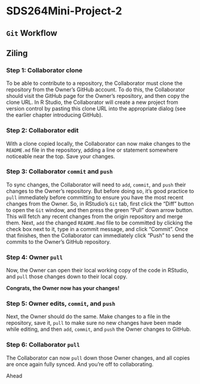# SDS264Mini-Project-2

## `Git` Workflow

## Ziling

### Step 1: Collaborator clone

To be able to contribute to a repository, the Collaborator must clone the repository from the Owner’s GitHub account. To do this, the Collaborator should visit the GitHub page for the Owner’s repository, and then copy the clone URL. In R Studio, the Collaborator will create a new project from version control by pasting this clone URL into the appropriate dialog (see the earlier chapter introducing GitHub).

### Step 2: Collaborator edit

With a clone copied locally, the Collaborator can now make changes to the `README.md` file in the repository, adding a line or statement somewhere noticeable near the top. Save your changes.

### Step 3: Collaborator `commit` and `push`

To sync changes, the Collaborator will need to `add`, `commit`, and `push` their changes to the Owner’s repository. But before doing so, it’s good practice to `pull` immediately before committing to ensure you have the most recent changes from the Owner. So, in RStudio’s `Git` tab, first click the “Diff” button to open the `Git` window, and then press the green “Pull” down arrow button. This will fetch any recent changes from the origin repository and merge them. Next, `add` the changed `README.Rmd` file to be committed by clicking the check box next to it, type in a commit message, and click “Commit”. Once that finishes, then the Collaborator can immediately click “Push” to send the commits to the Owner’s GitHub repository.

### Step 4: Owner `pull`

Now, the Owner can open their local working copy of the code in RStudio, and `pull` those changes down to their local copy.

**Congrats, the Owner now has your changes!**

### Step 5: Owner edits, `commit`, and `push`

Next, the Owner should do the same. Make changes to a file in the repository, save it, `pull` to make sure no new changes have been made while editing, and then `add`, `commit`, and `push` the Owner changes to GitHub.

### Step 6: Collaborator `pull`

The Collaborator can now `pull` down those Owner changes, and all copies are once again fully synced. And you’re off to collaborating.

Ahead

